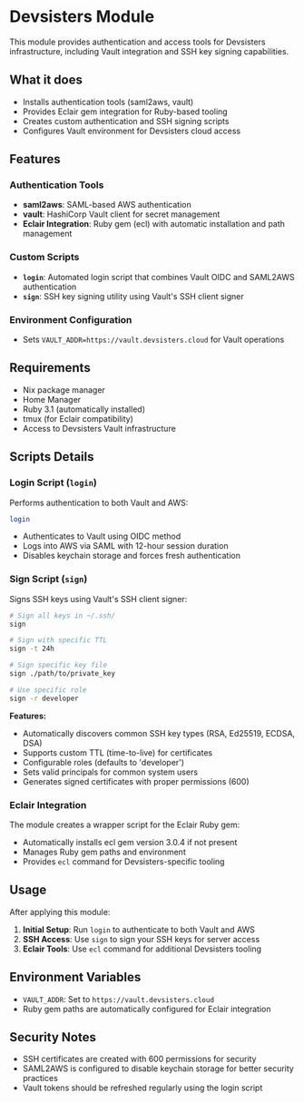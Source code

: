 # Devsisters Module

This module provides authentication and access tools for Devsisters infrastructure, including Vault integration and SSH key signing capabilities.

## What it does

- Installs authentication tools (saml2aws, vault)
- Provides Eclair gem integration for Ruby-based tooling
- Creates custom authentication and SSH signing scripts
- Configures Vault environment for Devsisters cloud access

## Features

### Authentication Tools

- **saml2aws**: SAML-based AWS authentication
- **vault**: HashiCorp Vault client for secret management
- **Eclair Integration**: Ruby gem (ecl) with automatic installation and path management

### Custom Scripts

- **`login`**: Automated login script that combines Vault OIDC and SAML2AWS authentication
- **`sign`**: SSH key signing utility using Vault's SSH client signer

### Environment Configuration

- Sets `VAULT_ADDR=https://vault.devsisters.cloud` for Vault operations

## Requirements

- Nix package manager
- Home Manager
- Ruby 3.1 (automatically installed)
- tmux (for Eclair compatibility)
- Access to Devsisters Vault infrastructure

## Scripts Details

### Login Script (`login`)

Performs authentication to both Vault and AWS:

```bash
login
```

- Authenticates to Vault using OIDC method
- Logs into AWS via SAML with 12-hour session duration
- Disables keychain storage and forces fresh authentication

### Sign Script (`sign`)

Signs SSH keys using Vault's SSH client signer:

```bash
# Sign all keys in ~/.ssh/
sign

# Sign with specific TTL
sign -t 24h

# Sign specific key file
sign ./path/to/private_key

# Use specific role
sign -r developer
```

**Features:**

- Automatically discovers common SSH key types (RSA, Ed25519, ECDSA, DSA)
- Supports custom TTL (time-to-live) for certificates
- Configurable roles (defaults to 'developer')
- Sets valid principals for common system users
- Generates signed certificates with proper permissions (600)

### Eclair Integration

The module creates a wrapper script for the Eclair Ruby gem:

- Automatically installs ecl gem version 3.0.4 if not present
- Manages Ruby gem paths and environment
- Provides `ecl` command for Devsisters-specific tooling

## Usage

After applying this module:

1. **Initial Setup**: Run `login` to authenticate to both Vault and AWS
2. **SSH Access**: Use `sign` to sign your SSH keys for server access
3. **Eclair Tools**: Use `ecl` command for additional Devsisters tooling

## Environment Variables

- `VAULT_ADDR`: Set to `https://vault.devsisters.cloud`
- Ruby gem paths are automatically configured for Eclair integration

## Security Notes

- SSH certificates are created with 600 permissions for security
- SAML2AWS is configured to disable keychain storage for better security practices
- Vault tokens should be refreshed regularly using the login script
